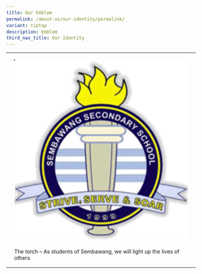 ```yaml
---
title: Our Emblem
permalink: /about-us/our-identity/permalink/
variant: tiptap
description: Emblem
third_nav_title: Our Identity
---
```

<p></p><table><tbody><tr><th rowspan="1" colspan="1"><p></p></th><th rowspan="1" colspan="1"><p></p><div class="isomer-image-wrapper"><img height="auto" width="100%" alt="" src="/images/Emblem.gif"></div></th><th rowspan="1" colspan="1"><p></p></th></tr><tr><td rowspan="1" colspan="1"><p></p></td><td rowspan="1" colspan="1"><p>The torch – As students of Sembawang, we will light up the lives of others</p></td><td rowspan="1" colspan="1"><p></p></td></tr></tbody></table><p></p>